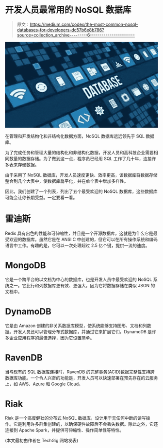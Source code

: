 # 开发人员最常用的 NoSQL 数据库

> 原文：<https://medium.com/codex/the-most-common-nosql-databases-for-developers-dc57b6e8b786?source=collection_archive---------6----------------------->

![](img/c81c24de34fccac9d03ea27d7c2d2c43.png)

在管理和开发结构化和非结构化数据方面，NoSQL 数据库远远领先于 SQL 数据库。

为了完成任务和管理大量的结构化和非结构化数据，开发人员和高科技企业需要相同数量的数据存储。为了做到这一点，程序员已经用 SQL 工作了几十年，连接许多表来存储数据。

由于采用了 NoSQL 数据库，开发人员速度更快、效率更高，该数据库将数据存储整合到几个大表中，使数据库扁平化，并在单个表中增加多样性。

因此，我们创建了一个列表，列出了五个最受欢迎的 NoSQL 数据库，这些数据库可能会让你长期受益。一定要看一看。

# **雷迪斯**

Redis 具有出色的性能和可伸缩性，并且是一个开源数据库，这就是为什么它是最受欢迎的数据库。虽然它是在 ANSI C 中创建的，但它可以在所有操作系统和编码语言中工作。有趣的是，它可以一次处理超过 2.5 亿个键，提供一流的速度。

# **MongoDB**

它是一个跨平台的以文档为中心的数据库，也是开发人员中最受欢迎的 NoSQL 系统之一。它比行和列数据库更有效、更强大，因为它将数据存储在类似 JSON 的文档中。

# **DynamoDB**

它是由 Amazon 创建的非关系数据库模型，使系统能够支持图形、文档和列数据。开发人员还可以管理分布式数据库，并通过它来扩展它们。DynamoDB 是许多企业应用程序的最佳选择，因为它设置简单。

# **RavenDB**

当与现有的 SQL 数据库连接时，RavenDB 的完整事务(ACID)数据完整性支持跨数据库功能。一个令人兴奋的功能是，开发人员可以快速部署在预先存在的云服务上，如 AWS、Azure 和 Google Cloud。

# **Riak**

Riak 是一个高度健壮的分布式 NoSQL 数据库，设计用于无任何中断的读写操作。它是利用许多群集创建的，以确保硬件故障后不会丢失数据。除此之外，它还连接到 Apache Spark，并提供可伸缩性、操作简单性等特性。

(本文最初由作者在 TechGig 网站发表)